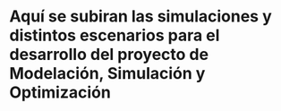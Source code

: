 # Aquí se subiran las simulaciones y distintos escenarios para el desarrollo del proyecto de Modelación, Simulación y Optimización